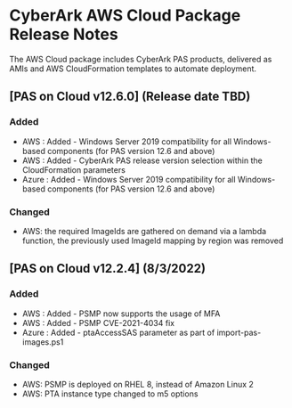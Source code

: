 # CyberArk AWS Cloud Package Release Notes

The AWS Cloud package includes CyberArk PAS products, delivered as AMIs and AWS CloudFormation templates to automate deployment.

## [PAS on Cloud v12.6.0] (Release date TBD)

### Added
- AWS : Added - Windows Server 2019 compatibility for all Windows-based components (for PAS version 12.6 and above)
- AWS : Added - CyberArk PAS release version selection within the CloudFormation parameters
- Azure : Added - Windows Server 2019 compatibility for all Windows-based components (for PAS version 12.6 and above)
### Changed
- AWS: the required ImageIds are gathered on demand via a lambda function,
  the previously used ImageId mapping by region was removed


## [PAS on Cloud v12.2.4] (8/3/2022)

### Added
- AWS : Added - PSMP now supports the usage of MFA
- AWS : Added - PSMP CVE-2021-4034 fix
- Azure : Added - ptaAccessSAS parameter as part of import-pas-images.ps1
### Changed
- AWS: PSMP is deployed on RHEL 8, instead of Amazon Linux 2
- AWS: PTA instance type changed to m5 options
